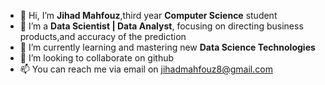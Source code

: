 - 👋 Hi, I’m **Jihad Mahfouz**,third year **Computer Science** student
- 👀 I’m a **Data Scientist | Data Analyst**, focusing on directing business products,and accuracy of the prediction
- 🌱 I’m currently learning and mastering new **Data Science Technologies**
- 💞️ I’m looking to collaborate on github
- 📫 You can reach me via email on jihadmahfouz8@gmail.com

<!---
Jihadmz/Jihadmz is a ✨ special ✨ repository because its `README.md` (this file) appears on your GitHub profile.
You can click the Preview link to take a look at your changes.
--->
